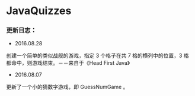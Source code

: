 # JavaQuizzes

### 更新日志：

- 2016.08.28

创建一个简单的类似战舰的游戏，指定 3 个格子在共 7 格的横列中的位置，3 格都命中，则游戏结束。－－来自于《Head First Java》

- 2016.08.07

更新了一个小的猜数字游戏，即 GuessNumGame 。